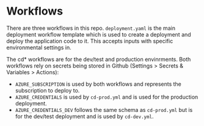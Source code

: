 # Workflows
There are three workflows in this repo. `deployment.yaml` is the main deployment workflow template which is used to create a deployment and deploy the application code to it. This accepts inputs with specific environmental settings in.

The cd* workflows are for the dev/test and production envinrments. Both workflows rely on secrets being stored in Github (Settings > Secrets & Variables > Actions):
- `AZURE_SUBSCRIPTION` is used by both workflows and represents the subscription to deploy to.
- `AZURE_CREDENTIALS` is used by `cd-prod.yml` and is used for the production deployment.
- `AZURE_CREDENTIALS_DEV` follows the same schema as `cd-prod.yml` but is for the dev/test deployment and is used by `cd-dev.yml`.
